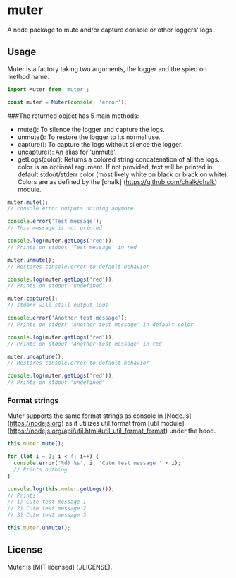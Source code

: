 # muter

A node package to mute and/or capture console or other loggers' logs.

## Usage

Muter is a factory taking two arguments, the logger and the spied on method name.

```js
import Muter from 'muter';

const muter = Muter(console, 'error');
```
###The returned object has 5 main methods:

* mute(): To silence the logger and capture the logs.
* unmute(): To restore the logger to its normal use.
* capture(): To capture the logs without silence the logger.
* uncapture(): An alias for 'unmute'.
* getLogs(color): Returns a colored string concatenation of all the logs. color is an optional argument. If not provided, text will be printed in default stdout/stderr color (most likely white on black or black on white). Colors are as defined by the [chalk] (https://github.com/chalk/chalk) module.

```js
muter.mute();
// console.error outputs nothing anymore

console.error('Test message');
// This message is not printed

console.log(muter.getLogs('red'));
// Prints on stdout 'Test message' in red

muter.unmute();
// Restores console.error to default behavior

console.log(muter.getLogs('red'));
// Prints on stdout 'undefined'

muter.capture();
// stderr will still output logs

console.error('Another test message');
// Prints on stderr 'Another test message' in default color

console.log(muter.getLogs('red'));
// Prints on stdout 'Another test message' in red

muter.uncapture();
// Restores console.error to default behavior

console.log(muter.getLogs('red'));
// Prints on stdout 'undefined'
```
### Format strings

Muter supports the same format strings as console in [Node.js] (https://nodejs.org) as it utilizes util.format from [util module] (https://nodejs.org/api/util.html#util_util_format_format) under the hood.

```js
this.muter.mute();

for (let i = 1; i < 4; i++) {
  console.error('%d) %s', i, 'Cute test message ' + i);
  // Prints nothing
}

console.log(this.muter.getLogs());
// Prints:
// 1) Cute test message 1
// 2) Cute test message 2
// 3) Cute test message 3

this.muter.unmute();
```

## License

Muter is [MIT licensed] (./LICENSE).
